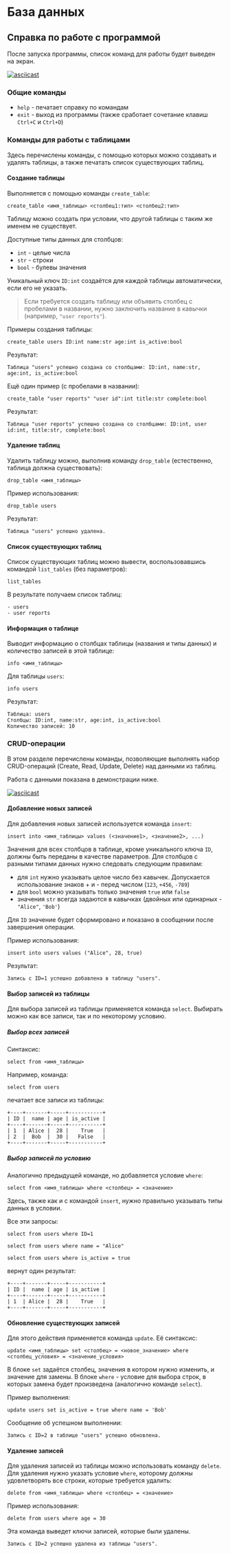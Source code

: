 # База данных

## Справка по работе с программой

После запуска программы, список команд для работы будет выведен на экран.

[![asciicast](https://asciinema.org/a/0nIzU9IsvS9hE789bkoVuDHUo.svg)](https://asciinema.org/a/0nIzU9IsvS9hE789bkoVuDHUo)

### Общие команды

- `help` - печатает справку по командам
- `exit` - выход из программы (также сработает сочетание клавиш `Ctrl+C` и `Ctrl+D`)

### Команды для работы с таблицами

Здесь перечислены команды, с помощью которых можно создавать и удалять таблицы, а также печатать список существующих таблиц.

#### Создание таблицы

Выполняется с помощью команды `create_table`:

```
create_table <имя_таблицы> <столбец1:тип> <столбец2:тип>
```

Таблицу можно создать при условии, что другой таблицы с таким же именем не существует.

Доступные типы данных для столбцов:
- `int` - целые числа
- `str` - строки
- `bool` - булевы значения

Уникальный ключ `ID:int` создаётся для каждой таблицы автоматически, если его не указать.

> Если требуется создать таблицу или объявить столбец с пробелами в названии, нужно заключить название в кавычки (например, `"user reports"`).

Примеры создания таблицы:

```
create_table users ID:int name:str age:int is_active:bool
```

Результат:

```
Таблица "users" успешно создана со столбцами: ID:int, name:str, age:int, is_active:bool
```

Ещё один пример (с пробелами в названии):

```
create_table "user reports" "user id":int title:str complete:bool
```

Результат:

```
Таблица "user reports" успешно создана со столбцами: ID:int, user id:int, title:str, complete:bool
```

#### Удаление таблиц

Удалить таблицу можно, выполнив команду `drop_table` (естественно, таблица должна существовать):

```
drop_table <имя_таблицы>
```

Пример использования:

```
drop_table users
```

Результат:

```
Таблица "users" успешно удалена.
```


#### Список существующих таблиц

Список существующих таблиц можно вывести, воспользовавшись командой `list_tables` (без параметров):

```
list_tables
```

В результате получаем список таблиц:

```
- users
- user reports
```

#### Информация о таблице

Выводит информацию о столбцах таблицы (названия и типы данных) и количество записей в этой таблице:

```
info <имя_таблицы>
```

Для таблицы `users`:

```
info users
```

Результат:

```
Таблица: users
Столбцы: ID:int, name:str, age:int, is_active:bool
Количество записей: 10
```

### CRUD-операции

В этом разделе перечислены команды, позволяющие выполнять набор CRUD-операций (Create, Read, Update, Delete) над данными из таблиц.

Работа с данными показана в демонстрации ниже.

[![asciicast](https://asciinema.org/a/z6SVyyZdMVFofmCZjfE4wH0Xt.svg)](https://asciinema.org/a/z6SVyyZdMVFofmCZjfE4wH0Xt)

#### Добавление новых записей

Для добавления новых записей используется команда `insert`:

```
insert into <имя_таблицы> values (<значение1>, <значение2>, ...)
```

Значения для всех столбцов в таблице, кроме уникального ключа `ID`, должны быть переданы в качестве параметров. Для столбцов с разными типами данных нужно следовать следующим правилам:
- для `int` нужно указывать целое число без кавычек. Допускается использование знаков + и - перед числом (`123`, `+456`, `-789`)
- для `bool` можно указывать только значения `true` или `false`
- значения `str` всегда задаются в кавычках (двойных или одинарных - `"Alice"`, `'Bob'`)

Для `ID` значение будет сформировано и показано в сообщении после завершения операции.

Пример использования:

```
insert into users values ("Alice", 28, true)
```

Результат:

```
Запись с ID=1 успешно добавлена в таблицу "users".
```

#### Выбор записей из таблицы

Для выбора записей из таблицы применяется команда `select`. Выбирать можно как все записи, так и по некоторому условию.

##### Выбор всех записей

Синтаксис:

```
select from <имя_таблицы>
```

Например, команда:

```
select from users
```

печатает все записи из таблицы:

```
+----+-------+-----+-----------+
| ID |  name | age | is_active |
+----+-------+-----+-----------+
| 1  | Alice |  28 |    True   |
| 2  |  Bob  |  30 |   False   |
+----+-------+-----+-----------+
```

##### Выбор записей по условию

Аналогично предыдущей команде, но добавляется условие `where`:

```
select from <имя_таблицы> where <столбец> = <значение>
```

Здесь, также как и с командой `insert`, нужно правильно указывать типы данных в условии.

Все эти запросы:

```
select from users where ID=1
```

```
select from users where name = "Alice"
```

```
select from users where is_active = true
```

вернут один результат:

```
+----+-------+-----+-----------+
| ID |  name | age | is_active |
+----+-------+-----+-----------+
| 1  | Alice |  28 |    True   |
+----+-------+-----+-----------+
```

#### Обновление существующих записей

Для этого действия применяется команда `update`. Её синтаксис:

```
update <имя_таблицы> set <столбец> = <новое_значение> where <столбец_условия> = <значение_условия>
```

В блоке `set` задаётся столбец, значения в котором нужно изменить, и значение для замены. В блоке `where` - условие для выбора строк, в которых замена будет произведена (аналогично команде `select`).

Пример выполнения:

```
update users set is_active = true where name = 'Bob'
```

Сообщение об успешном выполнении:

```
Запись с ID=2 в таблице "users" успешно обновлена.
```

#### Удаление записей

Для удаления записей из таблицы можно использовать команду `delete`. Для удаления нужно указать условие `where`, которому должны удовлетворять все строки, которые требуется удалить:

```
delete from <имя_таблицы> where <столбец> = <значение>
```

Пример использования:

```
delete from users where age = 30
```

Эта команда выведет ключи записей, которые были удалены.

```
Запись с ID=2 успешно удалена из таблицы "users".
```
